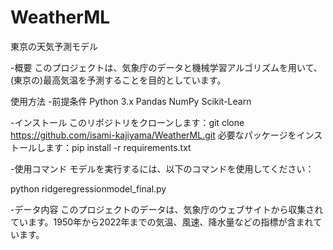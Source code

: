 # WeatherML
東京の天気予測モデル

-概要
このプロジェクトは、気象庁のデータと機械学習アルゴリズムを用いて、(東京の)最高気温を予測することを目的としています。

使用方法
-前提条件
Python 3.x
Pandas
NumPy
Scikit-Learn

-インストール
このリポジトリをクローンします：git clone https://github.com/isami-kajiyama/WeatherML.git
必要なパッケージをインストールします：pip install -r requirements.txt

-使用コマンド
モデルを実行するには、以下のコマンドを使用してください：

python ridgeregressionmodel_final.py

-データ内容
このプロジェクトのデータは、気象庁のウェブサイトから収集されています。1950年から2022年までの気温、風速、降水量などの指標が含まれています。

